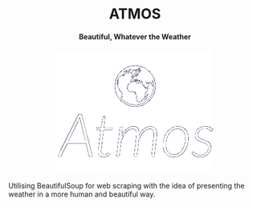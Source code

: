 
<h1 align="center"> ATMOS </h1>

<h4 align="center"> Beautiful, Whatever the Weather </h4>

<p align="center"><img width = "314px" height = "245px" src="assets/images/atmos-logo.png"</img></p>

Utilising BeautifulSoup for web scraping with the idea of presenting the weather in a more human and beautiful way.
